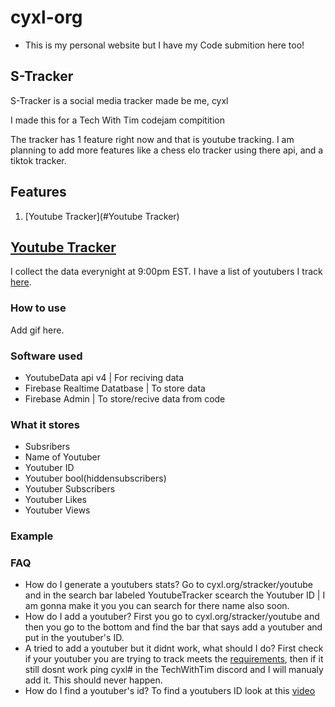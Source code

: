 # cyxl-org
* This is my personal website but I have my Code submition here too!

## S-Tracker

S-Tracker is a social media tracker made be me, cyxl

I made this for a Tech With Tim codejam compitition 

The tracker has 1 feature right now and that is youtube tracking. I am planning to add more features like a chess elo tracker using there api, and a tiktok tracker.

## Features
1. [Youtube Tracker](#Youtube Tracker)


## **[Youtube Tracker](https://cyxl.org/stracker/youtube)**

I collect the data everynight at 9:00pm EST. I have a list of youtubers I track [here](youtubers.md). 

### How to use

Add gif here.

### Software used
* YoutubeData api v4 | For reciving data
* Firebase Realtime Datatbase | To store data
* Firebase Admin | To store/recive data from code

### What it stores
* Subsribers
* Name of Youtuber
* Youtuber ID
* Youtuber bool(hiddensubscribers)
* Youtuber Subscribers
* Youtuber Likes
* Youtuber Views

### Example

### FAQ
* How do I generate a youtubers stats? Go to cyxl.org/stracker/youtube and in the search bar labeled YoutubeTracker scearch the Youtuber ID | I am gonna make it you you can search for there name also soon.
* How do I add a youtuber? First you go to cyxl.org/stracker/youtube and then you go to the bottom and find the bar that says add a youtuber and put in the youtuber's ID.
* A tried to add a youtuber but it didnt work, what should I do? First check if your youtuber you are trying to track meets the [requirements](requirements.md), then if it still dosnt work ping cyxl# in the TechWithTim discord and I will manualy add it. This should never happen. 
* How do I find a youtuber's id? To find a youtubers ID look at this [video](https://youtube.com)
